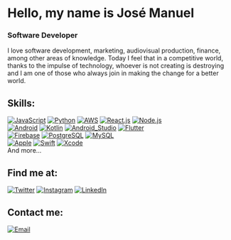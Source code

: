 # Hello, my name is José Manuel
### Software Developer

I love software development, marketing, audiovisual production, finance, among other areas of knowledge.
Today I feel that in a competitive world, thanks to the impulse of technology, whoever is not creating is destroying and I am one of those who always join in making the change for a better world.

## Skills:
[![JavaScript](https://img.shields.io/badge/JavaScript-F7DF1E?style=for-the-badge&logo=javascript&logoColor=white&labelColor=101010)]()
[![Python](https://img.shields.io/badge/Python-4B8BBE?style=for-the-badge&logo=python&logoColor=white&labelColor=101010)]()
[![AWS](https://img.shields.io/badge/AWS-232F3E?style=for-the-badge&logo=amazon-aws&logoColor=white&labelColor=101010)]()
[![React.js](https://img.shields.io/badge/React.js-13B9FD?style=for-the-badge&logo=react&logoColor=white&labelColor=101010)]()
[![Node.js](https://img.shields.io/badge/Node.js-339933?style=for-the-badge&logo=node.js&logoColor=white&labelColor=101010)]()
</br>
[![Android](https://img.shields.io/badge/Android-3DDC84?style=for-the-badge&logo=android&logoColor=white&labelColor=101010)]()
[![Kotlin](https://img.shields.io/badge/Kotlin-0095D5?style=for-the-badge&logo=kotlin&logoColor=white&labelColor=101010)]()
[![Android_Studio](https://img.shields.io/badge/Android_Studio-3DDC84?style=for-the-badge&logo=android-studio&logoColor=white&labelColor=101010)]()
[![Flutter](https://img.shields.io/badge/Flutter-13B9FD?style=for-the-badge&logo=flutter&logoColor=white&labelColor=101010)]()
</br>
[![Firebase](https://img.shields.io/badge/Firebase-FFCA28?style=for-the-badge&logo=firebase&logoColor=white&labelColor=101010)]()
[![PostgreSQL](https://img.shields.io/badge/PostgreSQL-47A248?style=for-the-badge&logo=postgresql&logoColor=white&labelColor=101010)]()
[![MySQL](https://img.shields.io/badge/MySQL-4479A1?style=for-the-badge&logo=mysql&logoColor=white&labelColor=101010)]()
</br>
[![Apple](https://img.shields.io/badge/iOS-999999?style=for-the-badge&logo=apple&logoColor=white&labelColor=101010)]()
[![Swift](https://img.shields.io/badge/Swift-FA7343?style=for-the-badge&logo=swift&logoColor=white&labelColor=101010)]()
[![Xcode](https://img.shields.io/badge/Xcode-1575F9?style=for-the-badge&logo=xcode&logoColor=white&labelColor=101010)]()
</br>
And more...

## Find me at:

[![Twitter](https://img.shields.io/badge/Twitter-@josemanuelpr23-1DA1F2?style=for-the-badge&logo=twitter&logoColor=white&labelColor=101010)](https://twitter.com/josemanuelpr23)
[![Instagram](https://img.shields.io/badge/Instagram-@josemanuelpr23-E4405F?style=for-the-badge&logo=instagram&logoColor=white&labelColor=101010)](https://instagram.com/josemanuelpr23)
[![LinkedIn](https://img.shields.io/badge/LinkedIn-José_Manuel_Puicon_Rodas-0077B5?style=for-the-badge&logo=linkedin&logoColor=white&labelColor=101010)](https://www.linkedin.com/in/josemanuelpr23)
</br>

## Contact me:

[![Email](https://img.shields.io/badge/josemanuelpr23@gmail.com-my_personal_email-D14836?style=for-the-badge&logo=gmail&logoColor=white&labelColor=101010)](mailto:josemanuelpr23@gmail.com)
